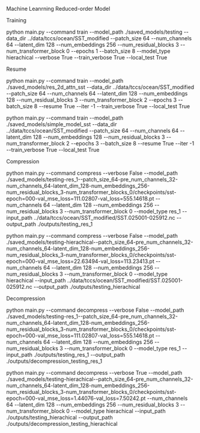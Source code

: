 Machine Leanrning Reduced-order Model

Training

python main.py --command train --model_path ./saved_models/testing --data_dir ../data/tccs/ocean/SST_modified --patch_size 64 --num_channels 64 --latent_dim 128 --num_embeddings 256 --num_residual_blocks 3 --num_transformer_block 0 --epochs 1 --batch_size 8 --model_type hierachical --verbose True --train_verbose True --local_test True

Resume

python main.py --command train --model_path ./saved_models/res_2d_attn_sst --data_dir ../data/tccs/ocean/SST_modified --patch_size 64 --num_channels 64 --latent_dim 128 --num_embeddings 128 --num_residual_blocks 3 --num_transformer_block 2 --epochs 3 --batch_size 8 --resume True --iter -1 --train_verbose True --local_test True

python main.py --command train --model_path ./saved_models/simple_model_sst --data_dir ../data/tccs/ocean/SST_modified --patch_size 64 --num_channels 64 --latent_dim 128 --num_embeddings 128 --num_residual_blocks 3 --num_transformer_block 2 --epochs 3 --batch_size 8 --resume True --iter -1 --train_verbose True --local_test True

Compression

python main.py --command compress --verbose False --model_path ./saved_models/testing-res_1--patch_size_64-pre_num_channels_32-num_channels_64-latent_dim_128-num_embeddings_256-num_residual_blocks_3-num_transformer_blocks_0/checkpoints/sst-epoch\=000-val_mse_loss\=111.02807-val_loss\=555.14618.pt --num_channels 64 --latent_dim 128 --num_embeddings 256 --num_residual_blocks 3 --num_transformer_block 0 --model_type res_1 --input_path ../data/tccs/ocean/SST_modified/SST.025001-025912.nc --output_path ./outputs/testing_res_1

python main.py --command compress --verbose False --model_path ./saved_models/testing-hierachical--patch_size_64-pre_num_channels_32-num_channels_64-latent_dim_128-num_embeddings_256-num_residual_blocks_3-num_transformer_blocks_0/checkpoints/sst-epoch\=000-val_mse_loss\=22.63494-val_loss\=113.23413.pt --num_channels 64 --latent_dim 128 --num_embeddings 256 --num_residual_blocks 3 --num_transformer_block 0 --model_type hierachical --input_path ../data/tccs/ocean/SST_modified/SST.025001-025912.nc --output_path ./outputs/testing_hierachical

Decompression

python main.py --command decompress --verbose False --model_path ./saved_models/testing-res_1--patch_size_64-pre_num_channels_32-num_channels_64-latent_dim_128-num_embeddings_256-num_residual_blocks_3-num_transformer_blocks_0/checkpoints/sst-epoch\=000-val_mse_loss\=111.02807-val_loss\=555.14618.pt --num_channels 64 --latent_dim 128 --num_embeddings 256 --num_residual_blocks 3 --num_transformer_block 0 --model_type res_1 --input_path ./outputs/testing_res_1 --output_path ./outputs/decompression_testing_res_1

python main.py --command decompress --verbose True --model_path ./saved_models/testing-hierachical--patch_size_64-pre_num_channels_32-num_channels_64-latent_dim_128-num_embeddings_256-num_residual_blocks_3-num_transformer_blocks_0/checkpoints/sst-epoch\=000-val_mse_loss\=1.44076-val_loss\=7.50242.pt --num_channels 64 --latent_dim 128 --num_embeddings 256 --num_residual_blocks 3 --num_transformer_block 0 --model_type hierachical --input_path ./outputs/testing_hierachical --output_path ./outputs/decompression_testing_hierachical

